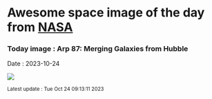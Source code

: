 
# Awesome space image of the day from [NASA](https://api.nasa.gov/)

### Today image : Arp 87: Merging Galaxies from Hubble
Date : 2023-10-24

![](https://apod.nasa.gov/apod/image/2310/Arp87_HubblePathak_1080.jpg)

<small>Latest update : Tue Oct 24 09:13:11 2023</small>
        